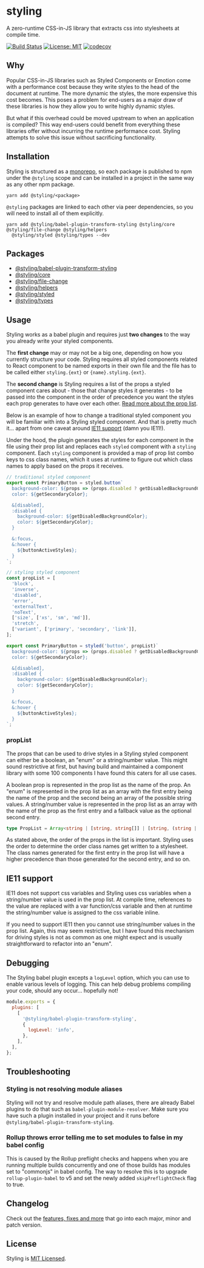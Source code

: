 # styling

A zero-runtime CSS-in-JS library that extracts css into stylesheets at compile time.

[![Build Status](https://travis-ci.com/badbatch/styling.svg?branch=master)](https://travis-ci.com/badbatch/styling)
[![License: MIT](https://img.shields.io/badge/License-MIT-yellow.svg)](LICENSE)
[![codecov](https://codecov.io/gh/badbatch/styling/branch/master/graph/badge.svg)](https://codecov.io/gh/badbatch/styling)

## Why

Popular CSS-in-JS libraries such as Styled Components or Emotion come with a performance cost because they write styles
to the head of the document at runtime. The more dynamic the styles, the more expensive this cost becomes. This poses a
problem for end-users as a major draw of these libraries is how they allow you to write highly dynamic styles.

But what if this overhead could be moved upstream to when an application is compiled? This way end-users could benefit
from everything these libraries offer without incurring the runtime performance cost. Styling attempts to solve this
issue without sacrificing functionality.

## Installation

Styling is structured as a [monorepo](https://github.com/lerna/lerna), so each package is published to npm under the
`@styling` scope and can be installed in a project in the same way as any other npm package.

```shell
yarn add @styling/<package>
```

`@styling` packages are linked to each other via peer dependencies, so you will need to install all of them explicitly.

```shell
yarn add @styling/babel-plugin-transform-styling @styling/core @styling/file-change @styling/helpers
  @styling/styled @styling/types --dev
```

## Packages

* [@styling/babel-plugin-transform-styling](packages/babel-plugin-transform-styling)
* [@styling/core](packages/core)
* [@styling/file-change](packages/file-change)
* [@styling/helpers](packages/helpers)
* [@styling/styled](packages/styled)
* [@styling/types](packages/types)

## Usage

Styling works as a babel plugin and requires just __two changes__ to the way you already write your styled components.

The __first change__ may or may not be a big one, depending on how you currently structure your code. Styling requires
all styled components related to React component to be named exports in their own file and the file has to be called
either `styling.{ext}` or `{name}.styling.{ext}`.

The __second change__ is Styling requires a list of the props a styled component cares about - those that change styles it
generates - to be passed into the component in the order of precedence you want the styles each prop generates to have
over each other. [Read more about the prop list](#proplist-rules).

Below is an example of how to change a traditional styled component you will be familiar with into a Styling styled
component. And that is pretty much it... apart from one caveat around [IE11 support](#ie11-support) (damn you IE11!).

Under the hood, the plugin generates the styles for each component in the file using their prop list and replaces each
`styled` component with a `styling` component. Each `styling` component is provided a map of prop list combo keys to
css class names, which it uses at runtime to figure out which class names to apply based on the props it receives.

```javascript
// traditional styled component
export const PrimaryButton = styled.button`
  background-color: ${props => (props.disabled ? getDisabledBackgroundColor : getPrimaryColor)};
  color: ${getSecondaryColor};

  &[disabled],
  :disabled {
    background-color: ${getDisabledBackgroundColor};
    color: ${getSecondaryColor};
  }

  &:focus,
  &:hover {
    ${buttonActiveStyles};
  }
`;

// styling styled component
const propList = [
  'block',
  'inverse',
  'disabled',
  'error',
  'externalText',
  'noText',
  ['size', ['xs', 'sm', 'md']],
  'stretch',
  ['variant', ['primary', 'secondary', 'link']],
];

export const PrimaryButton = styled('button', propList)`
  background-color: ${props => (props.disabled ? getDisabledBackgroundColor : getPrimaryColor)};
  color: ${getSecondaryColor};

  &[disabled],
  :disabled {
    background-color: ${getDisabledBackgroundColor};
    color: ${getSecondaryColor};
  }

  &:focus,
  &:hover {
    ${buttonActiveStyles};
  }
`;
```

### propList

The props that can be used to drive styles in a Styling styled component can either be a boolean, an "enum"
or a string/number value. This might sound restrictive at first, but having build and maintained a component library
with some 100 components I have found this caters for all use cases.

A boolean prop is represented in the prop list as the name of the prop. An "enum" is represented in the prop
list as an array with the first entry being the name of the prop and the second being an array of the possible string
values. A string/number value is represented in the prop list as an array with the name of the prop as the first entry
and a fallback value as the optional second entry.

```typescript
type PropList = Array<string | [string, string[]] | [string, (string | number)?]>
```

As stated above, the order of the props in the list is important. Styling uses the order to determine the order class
names get written to a stylesheet. The class names generated for the first entry in the prop list will have a higher
precedence than those generated for the second entry, and so on.

## IE11 support

IE11 does not support css variables and Styling uses css variables when a string/number value is used in the prop list.
At compile time, references to the value are replaced with a var function/css variable and then at runtime the
string/number value is assigned to the css variable inline.

If you need to support IE11 then you cannot use string/number values in the prop list. Again, this may seem restrictive,
but I have found this mechanism for driving styles is not as common as one might expect and is usually straightforward
to refactor into an "enum".

## Debugging

The Styling babel plugin excepts a `logLevel` option, which you can use to enable various levels of logging. This
can help debug problems compiling your code, should any occur... hopefully not!

```js
module.exports = {
  plugins: [
    [
      '@styling/babel-plugin-transform-styling',
      {
        logLevel: 'info',
      },
    ],
  ],
};
```

## Troubleshooting

### Styling is not resolving module aliases

Styling will not try and resolve module path aliases, there are already Babel plugins to do that such as
`babel-plugin-module-resolver`. Make sure you have such a plugin installed in your project and it runs before
`@styling/babel-plugin-transform-styling`.

### Rollup throws error telling me to set modules to false in my babel config

This is caused by the Rollup preflight checks and happens when you are running multiple builds concurrently and one
of those builds has modules set to "commonjs" in babel config. The way to resolve this is to upgrade
`rollup-plugin-babel` to v5 and set the newly added `skipPreflightCheck` flag to true.

## Changelog

Check out the [features, fixes and more](CHANGELOG.md) that go into each major, minor and patch version.

## License

Styling is [MIT Licensed](LICENSE).
